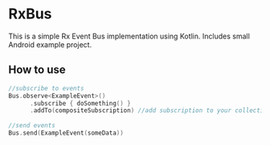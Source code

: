 # RxBus

This is a simple Rx Event Bus implementation using Kotlin.
Includes small Android example project.

## How to use
```kotlin
//subscribe to events
Bus.observe<ExampleEvent>()
      .subscribe { doSomething() }
      .addTo(compositeSubscription) //add subscription to your collection to unsubscribe when needed
                
//send events
Bus.send(ExampleEvent(someData))
